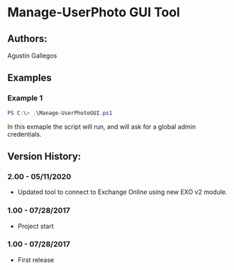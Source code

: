 ﻿# Manage-UserPhoto GUI Tool  

## Authors:  
Agustin Gallegos  

## Examples  
### Example 1  
````powershell
PS C:\> .\Manage-UserPhotoGUI.ps1
````
In this exmaple the script will run, and will ask for a global admin credentials.  

## Version History:
### 2.00 - 05/11/2020
 - Updated tool to connect to Exchange Online using new EXO v2 module.
### 1.00 - 07/28/2017
 - Project start
### 1.00 - 07/28/2017
 - First release
    